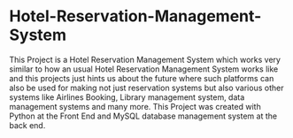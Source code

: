 # Hotel-Reservation-Management-System
This Project is a Hotel Reservation Management System which works very similar to how an usual Hotel Reservation Management System works like and this projects just hints us about the future where such platforms can also be used for making not just reservation systems but also various other systems like Airlines Booking, Library management system, data management systems and many more. This Project was created with Python at the Front End and MySQL database management system at the back end.
